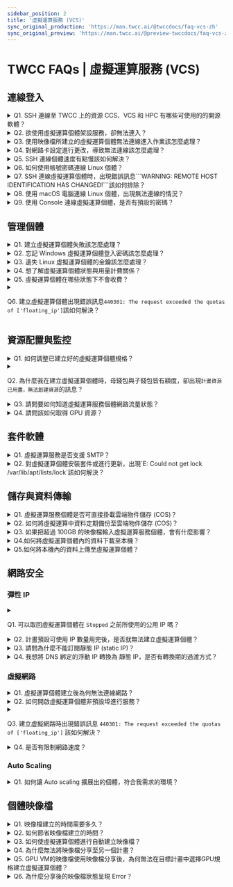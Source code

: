 ```yaml
---
sidebar_position: 2
title: '虛擬運算服務 (VCS)'
sync_original_production: 'https://man.twcc.ai/@twccdocs/faq-vcs-zh' 
sync_original_preview: 'https://man.twcc.ai/@preview-twccdocs/faq-vcs-zh'
---
```


# TWCC FAQs | 虛擬運算服務 (VCS)

## 連線登入
<details>

<summary> Q1. SSH 連線至 TWCC 上的資源 CCS、VCS 和 HPC 有哪些可使用的的開源軟體？</summary>

可以使用 MobaXterm、PuTTY 和 VSCode...等第三方開源軟體。

</details>

<details>

<summary> Q2. 欲使用虛擬運算個體架設服務，卻無法連入？</summary>

請檢查個體的安全性群組或防火牆規則是否阻擋連線，相關文件請參考：

- [安全性群組](https://man.twcc.ai/@twccdocs/doc-vcs-main-zh/https%3A%2F%2Fman.twcc.ai%2F%40twccdocs%2Fguide-vcs-sg-zh)
- [基礎虛擬防火牆](https://man.twcc.ai/@twccdocs/doc-vcs-main-zh/https%3A%2F%2Fman.twcc.ai%2F%40twccdocs%2Fguide-vcs-vnf-zh)

</details>

<details>

<summary> Q3. 使用映像檔所建立的虛擬運算個體無法連線進入作業該怎麼處理？</summary>

建立映像檔前請先檢查虛擬運算個體的以下兩項設定：
1. 若有設定 /etc/fstab 自動掛載磁碟，請註解該設定或加入 `nofail` 的相關設定，否則利用映像檔所建立的虛擬運算個體找不到裝置，便會導致無法連入虛擬運算個體的情況。
2. 若您所使用的作業系統版本為 Ubuntu 18.04，且有更改 /etc/network/interfaces 網路設定 ，也會造成無法連線。

確認檢查以上兩項設定無誤後，對該台虛擬運算個體再進行一次建立映像檔，並利用新建的映像檔建立虛擬運算個體，如仍無法連線，請詳述情況並寄發 e-mail 至 isupport@twcc.ai，技術團隊將協助您處理。

</details>

<details>

<summary> Q4. 對網路卡設定進行更改，導致無法連線該怎麼處理？</summary>

網路卡設定經修改後，將會導致無法連線進入虛擬運算個體，因此我們強烈不建議您更動網卡設定，請您操作與部署時特別留意。

如遇無法連線的情形，請詳述情況與虛擬運算個體資訊，寄發 e-mail 至 isupport@twcc.ai，技術團隊將協助您處理。

</details>

<details>

<summary> Q5. SSH 連線個體速度有點慢該如何解決？</summary>

請調整虛擬運算個體的 DNS 設定來提升 SSH 連線的速度，設定的方法與步驟如下：

**Step 1.** 輸入指令
```
sudo vi /etc/ssh/sshd_config
```
**Step 2.** 輸入`i` 進入編輯模式
**Step 3.** 新增一行指令
```
Use DNS no
```
**Step 4.** 按 `esc` 鍵跳離編輯模式，接著輸入 `:wq!` 存檔。
<br/>
如修改後還是有連線較慢的問題，請您洽詢 TWCC 技術支援服務信箱：isupport@twcc.ai，並提供所在地 IP 與 traceroute 至個體之結果。

</details>


<details>

<summary> Q6. 如何使用帳號密碼連線 Linux 個體？</summary>

請參考[此文件](https://man.twcc.ai/@twccdocs/doc-vcs-main-zh/https%3A%2F%2Fman.twcc.ai%2F%40twccdocs%2Fhowto-vcs-create-usr-linux-zh)操作，即可使用帳號密碼連線 Linux 個體，可預防鑰匙對遺失或檔案毀損。

</details>

<details>

<summary> Q7. SSH 連線虛擬運算個體時，出現錯誤訊息```WARNING: REMOTE HOST IDENTIFICATION HAS CHANGED!```該如何排除？</summary>

此訊息出現的原因為儲存在 local 端電腦的認證與虛擬運算個體不同，因此只要刪除 local 端電腦的認證資訊，並在連線時重新產生，即可避免發生此問題，您可以參考以下的指令

```
ssh-keygen  -f  "/Your_Path/.ssh/known_hosts"  -R  "公用IP"
```

<i class="fa fa-paperclip fa-20" aria-hidden="true"></i> <b>附註：</b>
`Your_Path` 是您 local 端電腦的個人路徑，再次連線會出現以下訊息：

```Are you sure you want to continue connecting (yes/no)? ```

輸入```Yes```即可順利連線，並產生新的認證。


</details>

<details>

<summary> Q8. 使用 macOS 電腦連線 Linux 個體，出現無法連線的情況？</summary>

請於入口網站進入「虛擬運算個體詳細資料」頁，點選「**連線**」按鈕，並按照視窗提供的指令設定鑰匙對存取權限、SSH 連線個體。

</details>

<details>

<summary> Q9. 使用 Console 連線虛擬運算個體，是否有預設的密碼？</summary>

無預設密碼，使用 Console 連線 Linux 個體前需先另外建立密碼，Windows 個體則輸入您建立個體時設定的密碼即可，請參考[快速除錯與維護工具：TWCC VCS Console](https://man.twcc.ai/@twccdocs/doc-vcs-main-zh/https%3A%2F%2Fman.twcc.ai%2F%40twccdocs%2Fguide-vcs-debug-tool-console-zh#Step-3-%E8%BC%B8%E5%85%A5%E9%80%A3%E7%B7%9A%E8%B3%87%E8%A8%8A%EF%BC%8C%E5%AE%8C%E6%88%90%E9%80%A3%E7%B7%9A)。

</details>
<div style={{height:10+'px'}}></div>



## 管理個體
<details>

<summary> Q1. 建立虛擬運算個體失敗該怎麼處理？</summary>

請您至「**虛擬運算個體詳細資料頁面**」，游標移至狀態 **`Unsuccessful`** 上將顯示建立失敗的訊息。

請截圖此頁面 (和建立失敗訊息)，連同計畫代碼與虛擬運算個體的資訊 (ID、映像檔、硬體規格...等) 寄發 e-mail 至 isupport@twcc.ai，技術團隊將協助您處理。

</details>


<details>

<summary> Q2. 忘記 Windows 虛擬運算個體登入密碼該怎麼處理？</summary>

在建立虛擬運算個體時，請務必妥善自行保存您的密碼，如忘記密碼您可以刪除該個體並重新建立；如須保存原個體的資料與配置，可先對該個體建立映像檔，再利用該映像檔建立新的個體，即可重設密碼。

</details>

<details>

<summary> Q3. 遺失 Linux 虛擬運算個體的金鑰該怎麼處理？</summary>

在建立虛擬運算個體時，請務必下載並妥善自行保存您的金鑰，如果遺失金鑰您可以刪除該個體並重新建立；如須保存原個體的資料與配置，可先對該個體建立映像檔，再利用該映像檔建立新的個體，即可使用新的金鑰。

</details>

<details>

<summary> Q4. 想了解虛擬運算個體狀態與用量計費關係？</summary>

| 個體狀態 | 個體用量計費| 
| -------- | -------- | 
| ```Starting```   | 不計費    | 
| ```Ready```      | 計費     |
| ```Stopping```   | 計費     |
| ```Shutdown```   | 計費     |
| ```Queueing```   | 不計費     |
| ```Deleting```   | 計費，刪除成功後便立即不再計費   |
| ```Stopped```    | 不計費   |
| ```Error```      | 不計費   |

如果使用情境為虛擬運算個體在```Shutdown```的情況下，重新啟動該台虛擬運算個體，```Starting```的過程中會納入用量計費。

</details>

<details>

<summary> Q5. 虛擬運算個體在哪些狀態下不會收費？</summary>

虛擬運算個體僅在```Queueing```、```Stopped```與```Error```的狀態下不會收費，其他狀態皆會收費。

```Starting```則需是使用情境來決定是否納入用量計費，詳細解說請參考Q4。

</details>

<details>

<summary>

 Q6. 建立虛擬運算個體出現錯誤訊息```440301: The request exceeded the quotas of ['floating_ip']```該如何解決？

</summary>

出現此錯誤訊息的原因為浮動 IP (floating ip) 數量已經達到該計畫的上限，您可以參考以下做法：
1. 移除虛擬運算個體暫不需使用的浮動 IP (個體狀態為 `Ready` 才可移除) 後，再次選取建立。
2. 浮動 IP 在您停止或刪除個體後即釋放回資源池，無法循環使用。若您的使用情境適用固定 IP，建議您訂閱並使用靜態 IP (static IP)。
3. 若有特殊需求，請洽客服人員。
     
</details>
<div style={{height:10+'px'}}></div>

## 資源配置與監控

<details>

<summary> Q1. 如何調整已建立好的虛擬運算個體規格？</summary>

如選用的規格在建立後不符使用需求，需調整至較小規格或更大規格的個體，請參考文件：[HowTo：調整虛擬運算個體規格](https://man.twcc.ai/@twccdocs/doc-vcs-main-zh/https%3A%2F%2Fman.twcc.ai%2F%40twccdocs%2Fhowto-vcs-resize-instance-zh)。

</details>

<details>

<summary>

 Q2. 為什麼我在建立虛擬運算個體時，母錢包與子錢包皆有額度，卻出現`計畫資源已用盡，無法創建資源`的訊息？
 
 </summary>

該訊息顯示您的 CPU 使用數量已達計畫配額之上限，建議您將不需使用或少用的個體建立成映像檔以利未來重建使用，並刪除虛擬運算個體，即可釋放出 CPU 使用額度。

</details>

<details>

<summary> Q3. 請問要如何知道虛擬運算服務個體網路流量狀態？ </summary>

使用者介面上有簡易呈現監控 CPU、硬碟、記憶體、網路的狀態及流量，若需要更詳細的資訊可以自行安裝程式監控。

</details>

<details>

<summary> Q4. 請問該如何取得 GPU 資源？ </summary>

由於虛擬運算個體之 GPU 資源詢問度踴躍，為了讓資源更能妥善利用與調度，如有 GPU 的需求請來信致 isupport@twcc.ai，將由專人與您進行聯繫。

</details>
<div style={{height:10+'px'}}></div>

## 套件軟體

<details>

<summary> Q1. 虛擬運算服務是否支援 SMTP？ </summary>

在虛擬運算個體中，使用者可以依需求安裝任何軟體或應用程式，因此您可以將虛擬運算個體作為 SMTP 伺服器來發送信件。

</details>

<details>

<summary> Q2. 對虛擬運算個體安裝套件或進行更新，出現`E: Could not get lock /var/lib/apt/lists/lock`該如何解決？</summary>

1. 安裝套件或進行更新時，可能產生許多類似與 lock 檔案相關的錯誤訊息。請您將 lock 檔案刪除後，再次執行您的任務。
2. 建議改為使用映像檔 Ubuntu 20.04，可避免產生此問題。

</details>
<div style={{height:10+'px'}}></div>

## 儲存與資料傳輸

<details>

<summary> Q1. 虛擬運算服務個體是否可直接掛載雲端物件儲存 (COS)？</summary>

可以直接掛載 COS，您在 VCS 個體擁有管理者權限，可以對 VCS 個體進行任意操作，掛載建議使用 s3fs 或是相關的套件，可參考 [s3fs-fuse](https://github.com/s3fs-fuse/s3fs-fuse)。

</details>

<details>

<summary> Q2. 如何將虛擬運算中資料定期備份至雲端物件儲存 (COS)？ </summary>

您可透過 TWCC-CLI 與 `crontab -e` 進行定時建立映像檔設定。
- TWCC-CLI 使用詳情請參考 [4-3. 上傳檔案至儲存體](https://man.twcc.ai/@twccdocs/twcc-cli-v05#4-3-%E4%B8%8A%E5%82%B3%E6%AA%94%E6%A1%88%E8%87%B3%E5%84%B2%E5%AD%98%E9%AB%94)。
- `crontab -e` 請參考 [crontab guru](https://crontab.guru/) 或 [crontab(5) - Linux man page](https://linux.die.net/man/5/crontab)。

</details>

<details>

<summary> Q3. 如果把超過 100GB 的映像檔輸入虛擬運算服務個體，會有什麼影響？</summary>

系統碟的大小為 100GB，使用超過 100GB 會使整台虛擬運算個體無法開啟，但不會額外收費。

</details>


<details>

<summary> Q4.如何將虛擬運算個體內的資料下載至本機？</summary>

請參考以下兩種下載方式：

1. 透過雲端物件儲存服務 (COS)傳入本機，此方法不僅能達到資料傳輸的目的，更可以將個體資料備份至 COS：
    - **Step 1.** [將資料備份到 COS](https://www.twcc.ai/doc?page=backup)。
    - **Step 2.** 至 TWCC 使用者網站 COS 管理介面[下載檔案](https://www.twcc.ai/doc?page=object#%E4%B8%8B%E8%BC%89%E6%AA%94%E6%A1%88)，如需要一次下載多個檔案，可搭配[第三方軟體](https://www.twcc.ai/doc?page=object#%E4%BD%BF%E7%94%A8%E7%AC%AC%E4%B8%89%E6%96%B9%E8%BB%9F%E9%AB%94%E7%AE%A1%E7%90%86%E6%AA%94%E6%A1%88)使用。

2. [使用 MobaXterm 連線虛擬運算個體](https://www.twcc.ai/doc?page=vm#%E9%80%A3%E7%B7%9A%E8%99%9B%E6%93%AC%E9%81%8B%E7%AE%97%E5%80%8B%E9%AB%94)，於頁面左側處選取 「**Sftp**」 圖示，即可檢視、上傳與下載檔案。

</details>

<details>

<summary> Q5.如何將本機內的資料上傳至虛擬運算個體？</summary>

請參考以下兩種上傳方式：
1. 透過雲端物件儲存服務 (COS)
    - **Step 1.** 將本機檔案[上傳至雲端物件儲存服務 (COS)](https://www.twcc.ai/doc?page=object#%E4%B8%8A%E5%82%B3%E6%AA%94%E6%A1%88)
    - **Step 2.** [連線進入虛擬運算個體](https://www.twcc.ai/doc?page=vm#%E9%80%A3%E7%B7%9A%E8%99%9B%E6%93%AC%E9%81%8B%E7%AE%97%E5%80%8B%E9%AB%94)
    - **Step 3.** 透過內建之 TWCC-CLI 工具[將 COS 檔案下載到指定位置](https://man.twcc.ai/@twccdocs/twcc-cli-v05#4-%E9%9B%B2%E7%AB%AF%E7%89%A9%E4%BB%B6%E5%84%B2%E5%AD%98%E6%9C%8D%E5%8B%99COS-Cloud-Object-Storage)。
3. [使用 MobaXterm 連線虛擬運算個體](https://www.twcc.ai/doc?page=vm#%E9%80%A3%E7%B7%9A%E8%99%9B%E6%93%AC%E9%81%8B%E7%AE%97%E5%80%8B%E9%AB%94)，於頁面左側處選取 「**Sftp**」 圖示，即可檢視、上傳與下載檔案。

</details>
<div style={{height:10+'px'}}></div>

## 網路安全

### 彈性 IP

<details>

<summary>

 Q1. 可以取回虛擬運算個體在 `Stopped` 之前所使用的公用 IP 嗎？
 
</summary>

停止虛擬運算個體後，浮動 IP (floating IP) 將會釋放回資源池，個體啟動後，將取得新的浮動 IP。

若您的使用情境適用固定 IP，建議您訂閱並使用靜態 IP (static IP)。請參考 [彈性 IP ](https://man.twcc.ai/@twccdocs/doc-vcs-main-zh/https%3A%2F%2Fman.twcc.ai%2F%40twccdocs%2Fguide-vcs-eip-zh) 了解更多。

</details>

<details>

<summary> Q2. 計畫預設可使用 IP 數量用完後，是否就無法建立虛擬運算個體？</summary>

浮動 IP 額度使用完後，您可以持續建立虛擬運算個體，但無法配置浮動 IP。若需要額外的 IP，請您訂閱靜態 IP (static IP) 使用。若有特殊需求，請洽客服人員。

請參考 [彈性 IP 訂閱政策](https://man.twcc.ai/@twccdocs/doc-vcs-main-zh/https%3A%2F%2Fman.twcc.ai%2F%40twccdocs%2Fguide-vcs-eip-zh#%E5%BD%88%E6%80%A7-IP-%E8%A8%82%E9%96%B1%E6%94%BF%E7%AD%96) 了解更多。

</details>

<details>

<summary> Q3. 請問為什麼不能訂閱靜態 IP (static IP)？</summary>

請先檢視您的使用身分，專案內僅「租戶管理員」可執行訂閱靜態 IP、停止訂閱。
若身分確認為管理員仍無法訂閱，請您聯繫客服人員處理。

</details>

<details>

<summary> Q4. 我想將 DNS 綁定的浮動 IP 轉換為 靜態 IP，是否有轉換期的過渡方式？</summary>

若伺服器 (虛擬運算個體) 僅架設單一對外服務，您可以將預定使用的靜態 IP (static IP) 先掛載至負載平衡器，並將流量從負載平衡器轉發至後端服務伺服器。待 DNS IP 轉換完畢後，再將靜態 IP 掛載至伺服器上。

</details>
<div style={{height:10+'px'}}></div>

### 虛擬網路

<details>

<summary> Q1. 虛擬運算個體建立後為何無法連線網路？ </summary>

請檢查虛擬網路設定是否有誤；

若有啟用基礎虛擬網路防火牆，但不清楚規則是否設定正確，我們建議您先把防火牆關閉，並再次嘗試連線。

有關基礎虛擬網路防火牆的設定，請參考[此文件](https://man.twcc.ai/@twccdocs/doc-vcs-main-zh/https%3A%2F%2Fman.twcc.ai%2F%40twccdocs%2Fguide-vcs-vnf-zh)，或洽詢技術支援：[isupport@twcc.ai](isupport@twcc.ai)。

</details>

<details>

<summary> Q2. 如何開啟虛擬運算個體非預設埠進行服務？</summary>

- Linux 個體預設開啟的埠為： 22、443
- Windows 個體預設開啟的埠為： 22、443、9833
  如需開啟額外的埠，請在安全性群組處進行設定，設定方法與步驟請參考[此文件](https://man.twcc.ai/@twccdocs/doc-vcs-main-zh/https%3A%2F%2Fman.twcc.ai%2F%40twccdocs%2Fguide-vcs-sg-zh)。

</details>

<details>

<summary>

 Q3. 建立虛擬網路時出現錯誤訊息 `440301: The request exceeded the quotas of ['floating_ip']` 該如何解決？
 
</summary>

出現此錯誤訊息的原因為浮動 IP (floating IP) 數量已經達到該計畫的上限，您可以參考以下做法：
1. 移除虛擬運算個體暫不需使用的浮動 IP (個體狀態為 `Ready` 才可移除) 後，再次建立虛擬網路。
2. 若有特殊需求，請洽客服人員。

</details>

<details>

<summary> Q4. 是否有限制網路速度？</summary>

TWCC 沒有對虛擬運算個體內的網速進行限制，如果您發現傳輸速度緩慢，建議您可以進行以下操作：
1. 使用網路測速工具 (例：[Speedtest](https://www.speedtest.net/))，並將測試結果寄發到技術支援信箱 (isupport@twcc.ai)，我們將會根據您提供的資料判斷是否速度異常。
2. 確認來源端的網速是否受到限制。

</details>
<div style={{height:10+'px'}}></div>

### Auto Scaling

<details>

<summary> Q1. 如何讓 Auto scaling 擴展出的個體，符合我需求的環境？</summary>

請按照以下步驟進行：

* 建立環境映像檔
  1. 建立虛擬運算個體，部署環境與檔案，並建立個體映像檔 (或使用您現有的個體建立映像檔)
  2. 利用步驟1所建立的映像檔，再建立一虛擬運算個體
 
* 設定 Auto Scaling

  3. 建立 Auto Scaling
  4. 將 Auto Scaling 掛載至步驟2所建立的個體
  
<br/>
經以上步驟設定，Auto Scaling 擴展出的個體，即會符合您所需的環境。

</details>
<div style={{height:10+'px'}}></div>

## 個體映像檔

<details>

<summary> Q1. 映像檔建立的時間需要多久？</summary>

映像檔建立的時間約 10-15 分鐘。

</details>

<details>

<summary> Q2. 如何節省映像檔建立的時間？</summary>

若建立映像檔的同時，仍有資料進行傳輸，不僅無法確保資料的完整與一致性且花費的時間較多，因此建議先將個體進行手動關機 (`sudo shutdown`) ，確認資料都已寫入虛擬磁碟後，再進行建立映像檔。

</details>

<details>

<summary> Q3. 如何使虛擬運算個體進行自動建立映像檔？ </summary>

您可透過 TWCC-CLI 與 `crontab -e` 進行定時建立映像檔設定。
- TWCC-CLI 使用詳情請參考 [3-6. 虛擬運算個體映像檔](https://man.twcc.ai/@twccdocs/twcc-cli-v05#3-6-%E8%99%9B%E6%93%AC%E9%81%8B%E7%AE%97%E5%80%8B%E9%AB%94%E5%BF%AB%E7%85%A7-TBD%E2%80%A6)。
- `crontab -e` 請參考 [crontab guru](https://crontab.guru/) 或 [crontab(5) - Linux man page](https://linux.die.net/man/5/crontab)。

</details>

<details>

<summary> Q4. 為什麼無法將映像檔分享至另一個計畫？ </summary>

1. 僅租戶管理員能分享映像檔至其他目標計畫，且需同時為來源與目標計畫的租戶管理員。
2. 不支援跨計畫分享含授權的映像檔 (例：含授權之 Windows Server)。

</details>

<details>

<summary> Q5. GPU VM的映像檔使用映像檔分享後，為何無法在目標計畫中選擇GPU規格建立虛擬運算個體？

</summary>

映像檔分享功能，在目的計畫中只支援建立CPU虛擬運算個體，暫不支援建立GPU擬運算個體

</details>

<details>

<summary> Q6. 為什麼分享後的映像檔狀態呈現 Error？

</summary>

若是分享由 2021/3/27 前建立之虛擬運算個體所產生的映像檔，此類映像檔因效能尚未優化，將會導致分享的時間過長而失敗。
有分享需求請洽詢技術支援：[isupport@twcc.ai](isupport@twcc.ai)。

</details>